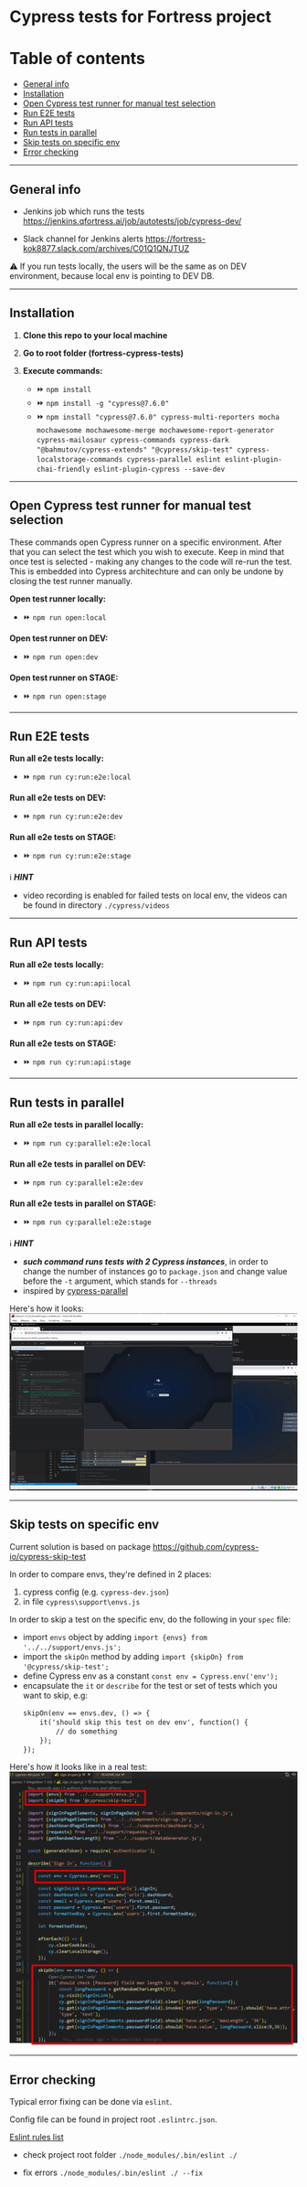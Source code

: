 # Cypress tests for Fortress project

Table of contents
=================

<!--ts-->
   * [General info](#general-info)
   * [Installation](#installation)
   * [Open Cypress test runner for manual test selection](#open-cypress-test-runner-for-manual-test-selection)
   * [Run E2E tests](#run-e2e-tests)
   * [Run API tests](#run-api-tests)
   * [Run tests in parallel](#run-tests-in-parallel)
   * [Skip tests on specific env](#skip-tests-on-specific-env)
   * [Error checking](#error-checking)
<!--te-->

---
## General info

- Jenkins job which runs the tests https://jenkins.qfortress.ai/job/autotests/job/cypress-dev/

- Slack channel for Jenkins alerts https://fortress-kok8877.slack.com/archives/C01Q1QNJTUZ

⚠️ If you run tests locally, the users will be the same as on DEV environment, because local env is pointing to DEV DB.

---
## Installation

1. **Clone this repo to your local machine**

2. **Go to root folder (fortress-cypress-tests)**

3. **Execute commands:**
    - :fast_forward: `npm install`
    - :fast_forward: `npm install -g "cypress@7.6.0"`
    - :fast_forward: `npm install "cypress@7.6.0" cypress-multi-reporters mocha mochawesome mochawesome-merge mochawesome-report-generator cypress-mailosaur cypress-commands cypress-dark "@bahmutov/cypress-extends" "@cypress/skip-test" cypress-localstorage-commands cypress-parallel eslint eslint-plugin-chai-friendly eslint-plugin-cypress --save-dev`

---
## Open Cypress test runner for manual test selection

These commands open Cypress runner on a specific environment. After that you can select the test which you wish to execute. Keep in mind that once test is selected - making any changes to the code will re-run the test. This is embedded into Cypress architechture and can only be undone by closing the test runner manually.

**Open test runner locally:**
- :fast_forward: `npm run open:local`

**Open test runner on DEV:**
- :fast_forward: `npm run open:dev`

**Open test runner on STAGE:**
- :fast_forward: `npm run open:stage`

---
## Run E2E tests

**Run all e2e tests locally:**
- :fast_forward: `npm run cy:run:e2e:local`

**Run all e2e tests on DEV:**
- :fast_forward: `npm run cy:run:e2e:dev`

**Run all e2e tests on STAGE:**
- :fast_forward: `npm run cy:run:e2e:stage`

:information_source: **_HINT_**
- video recording is enabled for failed tests on local env, the videos can be found in directory `./cypress/videos`

---
## Run API tests

**Run all e2e tests locally:**
- :fast_forward: `npm run cy:run:api:local`

**Run all e2e tests on DEV:**
- :fast_forward: `npm run cy:run:api:dev`

**Run all e2e tests on STAGE:**
- :fast_forward: `npm run cy:run:api:stage`

---
## Run tests in parallel

**Run all e2e tests in parallel locally:**
- :fast_forward: `npm run cy:parallel:e2e:local`

**Run all e2e tests in parallel on DEV:**
- :fast_forward: `npm run cy:parallel:e2e:dev`

**Run all e2e tests in parallel on STAGE:**
- :fast_forward: `npm run cy:parallel:e2e:stage`

:information_source: **_HINT_**
- **_such command runs tests with 2 Cypress instances_**, in order to change the number of instances go to `package.json` and change value before the `-t` argument, which stands for `--threads`
- inspired by [cypress-parallel](https://github.com/tnicola/cypress-parallel)

Here's how it looks:
![Parallel in action](media/parallel-cypress.gif)

---
## Skip tests on specific env

Current solution is based on package https://github.com/cypress-io/cypress-skip-test

In order to compare envs, they're defined in 2 places:

1. cypress config (e.g. `cypress-dev.json`)
2. in file `cypress\support\envs.js`

In order to skip a test on the specific env, do the following in your `spec` file:

- import `envs` object by adding `import {envs} from '../../support/envs.js';`
- import the `skipOn` method by adding `import {skipOn} from '@cypress/skip-test';`
- define Cypress env as a constant `const env = Cypress.env('env');`
- encapsulate the `it` or `describe` for the test or set of tests which you want to skip, e.g:
    ```
    skipOn(env == envs.dev, () => {
        it('should skip this test on dev env', function() {
            // do something
        });    
    });
    ```
    
Here's how it looks like in a real test:
![Skip in action](media/conditional_skip.png)

---
## Error checking
Typical error fixing can be done via `eslint`.

Config file can be found in project root `.eslintrc.json`.

[Eslint rules list](https://eslint.org/docs/rules/)

- check project root folder
`./node_modules/.bin/eslint ./`

- fix errors
`./node_modules/.bin/eslint ./ --fix`
